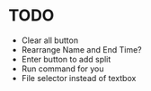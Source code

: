 # TODO

* Clear all button
* Rearrange Name and End Time?
* Enter button to add split
* Run command for you
* File selector instead of textbox
